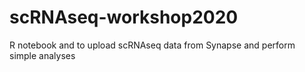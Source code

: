 # scRNAseq-workshop2020
R notebook and to upload scRNAseq data from Synapse and perform simple analyses

